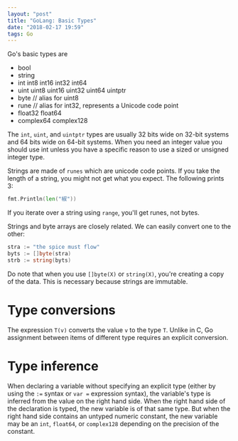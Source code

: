 ```yaml
---
layout: "post"
title: "GoLang: Basic Types"
date: "2018-02-17 19:59"
tags: Go
---
```


Go's basic types are

* bool
* string
* int  int8  int16  int32  int64
* uint uint8 uint16 uint32 uint64 uintptr
* byte // alias for uint8
* rune // alias for int32, represents a Unicode code point
* float32 float64
* complex64 complex128

The `int`, `uint`, and `uintptr` types are usually 32 bits wide on 32-bit systems and 64 bits wide on 64-bit systems. When you need an integer value you should use int unless you have a specific reason to use a sized or unsigned integer type.

Strings are made of `runes` which are unicode code points. If you take the length of a string, you might not get what you expect. The following prints 3:
```go
fmt.Println(len("椒"))
```
If you iterate over a string using `range`, you'll get runes, not bytes.

Strings and byte arrays are closely related. We can easily convert one to the other:

```go
stra := "the spice must flow"
byts := []byte(stra)
strb := string(byts)
```

Do note that when you use `[]byte(X)` or `string(X)`, you're creating a copy of the data. This is necessary because strings are immutable.

# Type conversions

The expression `T(v)` converts the value `v` to the type `T`. Unlike in C, Go assignment between items of different type requires an explicit conversion.

# Type inference
When declaring a variable without specifying an explicit type (either by using the `:=` syntax or `var =` expression syntax), the variable's type is inferred from the value on the right hand side. When the right hand side of the declaration is typed, the new variable is of that same type. But when the right hand side contains an untyped numeric constant, the new variable may be an `int`, `float64`, or `complex128` depending on the precision of the constant.

